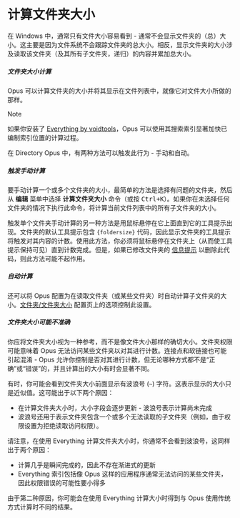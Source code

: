 # 计算文件夹大小

在 Windows 中，通常只有文件大小容易看到 - 通常不会显示文件夹的（总）大小。这主要是因为文件系统不会跟踪文件夹的总大小。相反，显示文件夹的大小涉及读取该文件夹（及其所有子文件夹，递归）的内容并累加总大小。

##### 文件夹大小计算

Opus 可以计算文件夹的大小并将其显示在文件列表中，就像它对文件大小所做的那样。

> [!NOTE]
> 如果你安装了 [Everything by voidtools](https://voidtools.com)，Opus 可以使用其搜索索引显著加快已编制索引位置的计算过程。

在 Directory Opus 中，有两种方法可以触发此行为 - 手动和自动。

##### 触发手动计算

要手动计算一个或多个文件夹的大小，最简单的方法是选择有问题的文件夹，然后从 **编辑** 菜单中选择 **计算文件夹大小** 命令（或按 <kbd>Ctrl+K</kbd>）。如果你在未选择任何文件夹的情况下执行此命令，将计算当前文件列表中的所有子文件夹的大小。

触发单个文件夹手动计算的另一种方法是用鼠标悬停在它上面直到它的工具提示出现。文件夹的默认工具提示包含 `{foldersize}` 代码，因此显示文件夹的工具提示将触发对其内容的计数。使用此方法，你必须将鼠标悬停在文件夹上（从而使工具提示保持可见）直到计数完成。但是，如果已修改文件夹的 [信息提示](/Manual/file_types/filetype_editor/info_tip.zh.md) 以删除此代码，则此方法可能不起作用。

##### 自动计算

还可以将 Opus 配置为在读取文件夹（或某些文件夹）时自动计算子文件夹的大小。[文件夹/文件夹大小](/Manual/preferences/preferences_categories/folders/folder_sizes/README.zh.md) 配置页上的选项控制此设置。

##### 文件夹大小可能不准确

你应将文件夹大小视为一种参考，而不是像文件大小那样的确切大小。文件夹权限可能意味着 Opus 无法访问某些文件夹以对其进行计数。连接点和软链接也可能引起混淆 - Opus 允许你控制是否对其进行计数，但无论哪种方式都不是“正确”或“错误”的，并且计算出的大小有时会显著不同。

有时，你可能会看到文件夹大小前面显示有波浪号 (`~`) 字符。这表示显示的大小只是近似值。这可能出于以下两个原因：

- 在计算文件夹大小时，大小字段会逐步更新 - 波浪号表示计算尚未完成
- 波浪号还用于表示文件夹包含一个或多个无法读取的子文件夹（例如，由于权限设置为拒绝读取访问权限）。

请注意，在使用 Everything 计算文件夹大小时，你通常不会看到波浪号，这同样出于两个原因：

- 计算几乎是瞬间完成的，因此不存在渐进式的更新
- Everything 索引包括像 Opus 这样的应用程序通常无法访问的某些文件夹，因此权限错误的可能性要小得多

由于第二种原因，你可能会在使用 Everything 计算大小时得到与 Opus 使用传统方式计算时不同的结果。